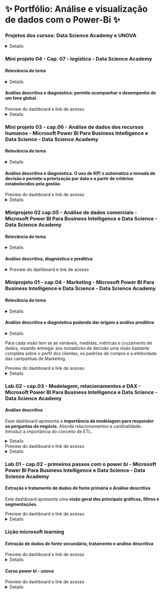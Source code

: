 # ✨ Portfólio: Análise e visualização de dados com o Power-Bi ✨ 
<div>

### Projetos dos cursos: Data Science Academy e UNOVA

<details>
Este repositório contém o percurso metodológico das trilhas de aprendizagem de Power BI.

Os cursos que deram origem aos dados e aos dashboards apresentados a seguir podem ser acessados através dos links: 
  - https://www.datascienceacademy.com.br/course/microsoft-power-bi-para-business-intelligence-e-data-science
  - https://www.unovacursos.com.br/curso/power-bi

Os arquivos com os dados a serem limpos estão alocados em seus respectivos capítulos.

A seguir tem se todos os projetos concluídos que podem ser visitados acessando o qr code ou o link interativo. Cada projeto tem uma nota introdutória exibindo a importância do tema, KPI´s e ferramentas e conceitos adotados na construção do dashboard. 

O preview permite visualizar aspectos importantes do projeto. 
Caso deseje ter acesso aos dados que deram origem ao projeto basta verificar os arquivos que foram disponibilizados.
Cada projeto é introduzido pelo seu respectivo Qr code - Preview estática - Link interativo

</details>


### Mini projeto 04  - Cap. 07 - logística - Data Science Academy

#### Relevância do tema
<details>

**A logística** é essencial ao funcionamento de uma empresa.Graças a ela é possível o atendimento de prazos aos clientes e gestão de atividades tais, como transporte, armazenamento e distribuição de seus produtos. Bem como os interelacionamentos dentre os diversos stakeholders e os ruídos que podem ocorrer na gestão dos fluxos inerentes a isso de forma a reduzir prejuízos com o efeito chicote. Ou mesmo, aproveitar oportunidades ao prever ou diagnosticar oscilações na demanda. 
  
**Exemplos de KPI:** 
**- Tempo de ciclo:** o tempo necessário para atender um pedido, desde o momento em que é feito até o momento em que é entregue ao cliente.
**- Taxa  de  entrega  no  prazo:**  a  porcentagem  de  pedidos  entregues  dentro  do  prazo acordado.
**- Custo  de  transporte:**  o  custo  médio  por  unidade  ou  por  pedido  para  transportar  os produtos.
**- Nível de estoque:** o número de dias ou semanas de suprimento de estoque disponível.
**- Taxa de devolução:** a porcentagem de pedidos devolvidos pelos clientes.
**- Índice de acurácia de estoque:** a precisão do estoque registrado em relação ao estoque real.
**- Taxa de utilização de armazenamento:** a porcentagem do espaço de armazenamento disponível que está sendo utilizado.
**- Nível  de  serviço  ao  cliente:**  a  satisfação  geral  do  cliente  com  o  serviço  de  logística, incluindo tempo de entrega, qualidade do produto eatendimento ao cliente.
**- Taxa de ocorrência de avarias:** a porcentagem de produtos que sofrem danos durante o transporte ou armazenamento.
**- Índice  de  retorno  sobre  investimento  (ROI):**  o  retorno  financeiro  gerado  pelos investimentos  em  logística,  como  sistemas  de  gerenciamento  de  armazéns  ou  software  de rastreamento de pedidos. 
</details>

#### Análise descritiva e diagnóstica: permite acompanhar o desempenho de um time global.

<summary>Preview do dashboard e link de acesso</summary>
<details>

![image](https://user-images.githubusercontent.com/69991183/230744553-e53321b0-9ae4-4ac5-b247-dd0fa183faa6.png) 
![image](https://user-images.githubusercontent.com/69991183/230747198-3ebbda06-cc41-4bd4-97e8-e0e25bc0076d.png)
https://app.powerbi.com/view?r=eyJrIjoiZmU3NGI2ZDgtYzBmZS00ODVlLTg5NjgtNTJlNGQ2YjllZDE5IiwidCI6ImJkM2Y5ZGNmLWIzYzMtNDdiZi1iY2VhLTQzYmY0YmE0MzQ0MSJ9&embedImagePlaceholder=true

</details>

### Mini projeto 03 - cap.06 - Análise de dados dos recursos humanos - Microsoft Power BI Para Business Intelligence e Data Science - Data Science Academy
#### Relevância do tema

<details>

**A área de Recursos humanos** é responsável pela gestão e administração das atividades relacionadas aos colaboradores da empresa, bem como promover a satisfação dos funcionários e com isso permitem o sucesso da organização. Dentre suas atribuições, tem se: recrutamento, seleção, treinamento e desenvolvimento, remuneração, gestão de conflitos, políticas e práticas de RH e o mais importante: Avaliar o desempenho para fornecer feedbacks e ajudar na definição de metas e objetivos para a organização. 
  
**Dentre os KPI´s, pode se citar:** 
**- Taxa  de  rotatividade:**  mede  a  frequência  com  que  os  funcionários  estão  deixando  a empresa,  o  que  pode  indicar  problemas  com  o  ambiente  de  trabalho,  remuneração  ou oportunidades de desenvolvimento.
**- Satisfação do funcionário** mede o grau de satisfação dos funcionários com relação ao trabalho, remuneração, ambiente de trabalho e oportunidades de desenvolvimento.
**- Tempo médio para preenchimento de vagas:** mede o tempo necessário para preencher uma vaga aberta, o que pode indicar a eficiência do processo de recrutamento e seleção.
**- Custo  de  contratação  por  funcionário:**  mede  o  custo  total  de  contratar  um  novo funcionário, incluindo gastos com anúncios de vagas, entrevistas, testes e treinamento.
**- Participação  em  treinamentos:**  mede  o  número  de  funcionários  que  participam  de programas de treinamento e desenvolvimento, o que pode indicar o interesse dos funcionários em melhorar suas habilidades e desenvolver suas carreiras.
**- Avaliação de desempenho:** mede a avaliação do funcionário em um ciclo de trabalho, normalmente 6 meses ou 12 meses.
**- Nível de absenteísmo:** mede a frequência com que os funcionários faltam ao trabalho, o que pode indicar problemas com o ambiente de trabalho ou saúde dos funcionários.
**- Nível  de  engajamento:**  escala  que  define  quão  engajados  os  funcionários estão, normalmente medida  com  base  no nível  de  absenteísmo, pontualidade,  avaliação  de desempenho,etc

</details>

#### Análise descritiva e diagnóstica. O uso de KPI´s automatiza a tomada de decisão e permite a priorização por data e a partir de critérios estabelecidos pela gestão.
<summary>Preview do dashboard e link de acesso</summary>
<details>

![image](https://user-images.githubusercontent.com/69991183/230744649-ecbbc503-0900-4e1f-8bb3-5e2954ba4f87.png)  
![image](https://user-images.githubusercontent.com/69991183/230747338-bb8fdccf-19f2-49e2-ba58-74d6086e9555.png)
https://app.powerbi.com/view?r=eyJrIjoiZjdiYTk2MmYtMzg3YS00MTMwLWFiNzgtMjUwOGFmNjcyYjY4IiwidCI6ImJkM2Y5ZGNmLWIzYzMtNDdiZi1iY2VhLTQzYmY0YmE0MzQ0MSJ9&embedImagePlaceholder=true

</details>

### Miniprojeto 02 cap.05 - Análise de dados comerciais -  Microsoft Power BI Para Business Intelligence e Data Science - Data Science Academy
#### Relevância do tema

<details>

**O departamento comercial** é responsável por garantir as vendas, bem como as receitas e gestão do relacionamento com os clientes desde a prospecção até o pós-vendas. 
**Dentre os KPI´s da área comercial, pode se listar:**
**- Volume de vendas:** quantidade de produtos ou serviços vendidos.
**- Ticket médio:** valor médio das vendas por transação.
**- Taxa  de  conversão:**  proporção  de  visitantes  do  site  ou  contatos  que  se  tornam clientes.
**- Ciclo  de  vendas:** tempo médio que leva para fechar uma venda, desde o primeiro contato com o cliente até o fechamento.
**- Retenção  de  clientes:**  taxa  de  clientes  que  compram  novamente  após  a  primeira compra.
**- Lucratividade:** receita líquida obtida pela venda de produtos ou serviços, descontados os custos.
**- Produtividade da equipe de vendas:** quantidade de vendas realizadas por vendedor por período.
**- Satisfação do cliente:** medida da satisfação dos clientes com a empresa, produtos e serviços oferecidos. 

</details>

#### Análise descritiva, diagnóstica e preditiva

<details>

Neste dashboard tem se a perfomance de vendas e os principais influenciadores, graças ao uso da narrativa inteligente.

 <summary>Preview do dashboard e link de acesso</summary>
 
![image](https://user-images.githubusercontent.com/69991183/230744595-4d2fcaef-1aef-45ef-8abc-506709de2190.png)
![image](https://user-images.githubusercontent.com/69991183/230747294-0eaac57a-b27c-44f2-9b67-2f76410ac805.png)
https://app.powerbi.com/view?r=eyJrIjoiMjA4NDQ2N2MtNDY4Ny00MmEwLWJhZGUtNzExNmVjZGZiYWI3IiwidCI6ImJkM2Y5ZGNmLWIzYzMtNDdiZi1iY2VhLTQzYmY0YmE0MzQ0MSJ9&embedImagePlaceholder=true

</details>

### Miniprojeto 01 - cap.04 - Marketing - Microsoft Power BI Para Business Intelligence e Data Science - Data Science Academy
#### Relevância do tema

<details>

**O marketing** é essencial para o funcionamento de uma empresa. sendo responsável por atrair e reter os clientes, compreender o mercado e posicionar a marca de forma a aumentar as vendas. Seu sucesso pode ser monitorado a partir de kpi´s. 
**Os principais kpi´s são:**
**- Taxa de conversão:** A proporção de visitantes do site que realizam uma ação desejada, como comprar um produto ou preencher um formulário de contato.
**- Taxa  de  retenção  do  cliente:** A proporção de clientes que compram de uma empresa novamente.
**- Custo por aquisição de cliente (CAC):** O custo total de adquirir um novo cliente, incluindo despesas com publicidade e marketing.
**- Retorno sobre investimento (ROI):** O lucro ou prejuízo obtido em relação ao investimento feito em uma campanha de marketing.
**- Conscientização da marca:** A medida da familiaridade e reconhecimento da marca entre o público-alvo.
**- Engajamento:** A medida da interação dos usuários com conteúdo, campanhas e canais de marketing.
**- Net  Promoter  Score  (NPS):** Uma  medida  da  lealdade  dos  clientes,  baseada  em  sua disposição para recomendar uma empresa ou produto para outras pessoas.
**-Tráfego do website:** Número de visitas no website.

</details>

#### Análise descritiva e diagnóstica podendo dar origem a análise preditiva

<details>

Este mini-projeto apresenta diversos relatórios que serão divididos em 4 visões:

**- Visão do Cliente**
**- Visão do Comportamento de Compra do Cliente**
**- Visão da Performance das Campanhas de Marketing**
**- Visão dos Padrões de Compra no Ponto de Venda (País)**

</details>

Para cada visão tem se as variáveis, medidas, métricas e cruzamento de dados, visando entregar aos tomadores de decisão uma visão bastante completa sobre o perfil dos clientes, os padrões de compra e a efetividade das campanhas de Marketing.

<summary>Preview do dashboard e link de acesso</summary>

<details>

![image](https://user-images.githubusercontent.com/69991183/230744577-305a7b36-576d-4263-8007-f3818905971c.png) 
![image](https://user-images.githubusercontent.com/69991183/230747262-7a91f9b1-8725-4ea1-b012-a58b3ed4234f.png)
https://app.powerbi.com/view?r=eyJrIjoiMmZlOWZiNjEtOTg0ZC00MDA0LThiYWUtMjkwYzdhOWRjZGQ1IiwidCI6ImJkM2Y5ZGNmLWIzYzMtNDdiZi1iY2VhLTQzYmY0YmE0MzQ0MSJ9&embedImagePlaceholder=true

</details>

### Lab.02 - cap.03 - Modelagem, relacionamentos e DAX -  Microsoft Power BI Para Business Intelligence e Data Science - Data Science Academy
#### Análise descritiva 
Esse dashboard apresenta a **importância da modelagem para responder as perguntas de negócio.** Aborda relacionamentos e cardinalidade. Introduz a importância do conceito de ETL. 

<details>

**Os gráficos permitem responder as perguntas de negócio:** 
**1** - Qual foi o total de valor venda considerando cada modo de envio dos pedidos? Use um gráfico de cascata.
**2** - Quais mercados tiveram o maior custo médio de envio dos produtos vendidos? Use um gráfico treemap.
**3** - A empresa tem como objetivo (meta) manter uma média de 350 para o valor de venda todos os meses. Mostre um indicador (KPI–Key Performance Indicator) com o valor médio de venda. A empresa ficou abaixo ou acima da meta no mês de Abril/2014?
**4** - Considere que o lucro é equivalente a:valor venda -custo envio. Qual categoria de produto apresentou maior lucro médio.
**5** - Qual foi o comportamento da margem de lucro ao longo do tempo? (Considere a margem de lucro como o lucro dividido pelo valor venda.)

</details>
<summary>Preview do dashboard e link de acesso</summary>
<details>

![image](https://user-images.githubusercontent.com/69991183/230744683-b9e2d8ea-cc33-454f-9eaa-6b92126f25c9.png)  
![image](https://user-images.githubusercontent.com/69991183/230747366-c6f1f6ee-873d-4db7-b3b8-eeda72c0a83e.png)
https://app.powerbi.com/view?r=eyJrIjoiMzNjNjE0YjEtNGUwYy00NjQxLTk0N2YtNDk3NzhiNWJjZGRiIiwidCI6ImJkM2Y5ZGNmLWIzYzMtNDdiZi1iY2VhLTQzYmY0YmE0MzQ0MSJ9&embedImagePlaceholder=true

</details>

### Lab.01 - cap.02 - primeiros passos com o power bi - Microsoft Power BI Para Business Intelligence e Data Science - Data Science Academy
#### Extração e tratamento de dados de fonte primária e Análise descritiva
Este dashboard apresenta uma **visão geral dos principais gráficos, filtros e segmentações.** 

<summary>Preview do dashboard e link de acesso</summary>

<details>

![image](https://user-images.githubusercontent.com/69991183/230744824-cfe2f2e4-3009-4da1-a525-39d0052c630e.png) 
![image](https://user-images.githubusercontent.com/69991183/230747097-eb2437cd-e78b-4582-b127-38ed56f4158c.png)
https://app.powerbi.com/view?r=eyJrIjoiNGY2ZWIzMmQtOWU4Mi00NTM0LTljNmUtZDZjOTAwOTQzYjc0IiwidCI6ImJkM2Y5ZGNmLWIzYzMtNDdiZi1iY2VhLTQzYmY0YmE0MzQ0MSJ9&embedImagePlaceholder=true

</details>

### Lição microsoft learning
#### Extração de dados de fonte secundária, tratamento e análise descritiva
<summary>Preview do dashboard e link de acesso</summary>

<details>

![image](https://user-images.githubusercontent.com/69991183/230744622-46240104-343a-4bf5-8af7-d56196ffdfa6.png)
![image](https://user-images.githubusercontent.com/69991183/230747318-d9fd5a35-a870-4c8a-8f0f-5da20c56aa30.png)
https://app.powerbi.com/view?r=eyJrIjoiYjU5Njk5MjktNjMzOS00M2IwLTk4ZjAtNTViYjY0OGMyZjNkIiwidCI6ImJkM2Y5ZGNmLWIzYzMtNDdiZi1iY2VhLTQzYmY0YmE0MzQ0MSJ9&embedImagePlaceholder=true

</details>

#### Curso power bi - unova
<summary>Preview do dashboard e link de acesso</summary>

<details>

![image](https://user-images.githubusercontent.com/69991183/230744702-d348b50e-b41a-4f0e-9595-e170a5105e10.png)
![image](https://user-images.githubusercontent.com/69991183/230747408-6ef8e3db-397b-40cb-988a-20037789232e.png)
https://app.powerbi.com/view?r=eyJrIjoiYWI1M2M3NTktM2E2Zi00MzA1LTg3MmItMDJlYjdkZGNkY2JjIiwidCI6ImJkM2Y5ZGNmLWIzYzMtNDdiZi1iY2VhLTQzYmY0YmE0MzQ0MSJ9&embedImagePlaceholder=true

</details>

<div>

